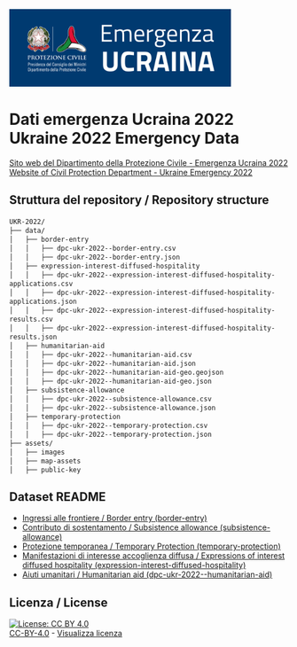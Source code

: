 <img src="assets/images/dpcUKR2022.png" alt="DPC Emergenza Ucraina 2022" data-canonical-src="assets/images/dpcUKR2022.png" width="400" />

# Dati emergenza Ucraina 2022<br>Ukraine 2022 Emergency Data

[Sito web del Dipartimento della Protezione Civile - Emergenza Ucraina 2022<br>Website of Civil Protection Department - Ukraine Emergency 2022](https://emergenze.protezionecivile.gov.it/it/umanitarie)

## Struttura del repository / Repository structure
```
UKR-2022/
├── data/
│   ├── border-entry
│   │   ├── dpc-ukr-2022--border-entry.csv
│   │   ├── dpc-ukr-2022--border-entry.json
│   ├── expression-interest-diffused-hospitality
│   │   ├── dpc-ukr-2022--expression-interest-diffused-hospitality-applications.csv
│   │   ├── dpc-ukr-2022--expression-interest-diffused-hospitality-applications.json
│   │   ├── dpc-ukr-2022--expression-interest-diffused-hospitality-results.csv
│   │   ├── dpc-ukr-2022--expression-interest-diffused-hospitality-results.json
│   ├── humanitarian-aid
│   │   ├── dpc-ukr-2022--humanitarian-aid.csv
│   │   ├── dpc-ukr-2022--humanitarian-aid.json
│   │   ├── dpc-ukr-2022--humanitarian-aid-geo.geojson
│   │   ├── dpc-ukr-2022--humanitarian-aid-geo.json
│   ├── subsistence-allowance
│   │   ├── dpc-ukr-2022--subsistence-allowance.csv
│   │   ├── dpc-ukr-2022--subsistence-allowance.json
│   ├── temporary-protection
│   │   ├── dpc-ukr-2022--temporary-protection.csv
│   │   ├── dpc-ukr-2022--temporary-protection.json
├── assets/
│   ├── images
│   ├── map-assets
│   ├── public-key
```

## Dataset README

- [Ingressi alle frontiere / Border entry (border-entry)](pages/dpc-ukr-2022--border-entry.md)
- [Contributo di sostentamento / Subsistence allowance (subsistence-allowance)](pages/dpc-ukr-2022--subsistence-allowance.md)
- [Protezione temporanea / Temporary Protection (temporary-protection)](pages/dpc-ukr-2022--temporary-protection.md)
- [Manifestazioni di interesse accoglienza diffusa / Expressions of interest diffused hospitality (expression-interest-diffused-hospitality)](pages/dpc-ukr-2022--expression-interest-diffused-hospitality.md)
- [Aiuti umanitari / Humanitarian aid (dpc-ukr-2022--humanitarian-aid)](pages/dpc-ukr-2022--humanitarian-aid.md)

## Licenza / License

[![License: CC BY 4.0](https://img.shields.io/badge/License-CC_BY_4.0-lightgrey.svg)](https://creativecommons.org/licenses/by/4.0/)<br>
[CC-BY-4.0](https://creativecommons.org/licenses/by/4.0/deed.it) - [Visualizza licenza](https://github.com/pcm-dpc/UKR-2022/blob/master/LICENSE)
